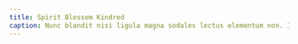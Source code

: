 ```yaml
---
title: Spirit Blossom Kindred
caption: Nunc blandit nisi ligula magna sodales lectus elementum non. Integer id venenatis velit.
---
```

